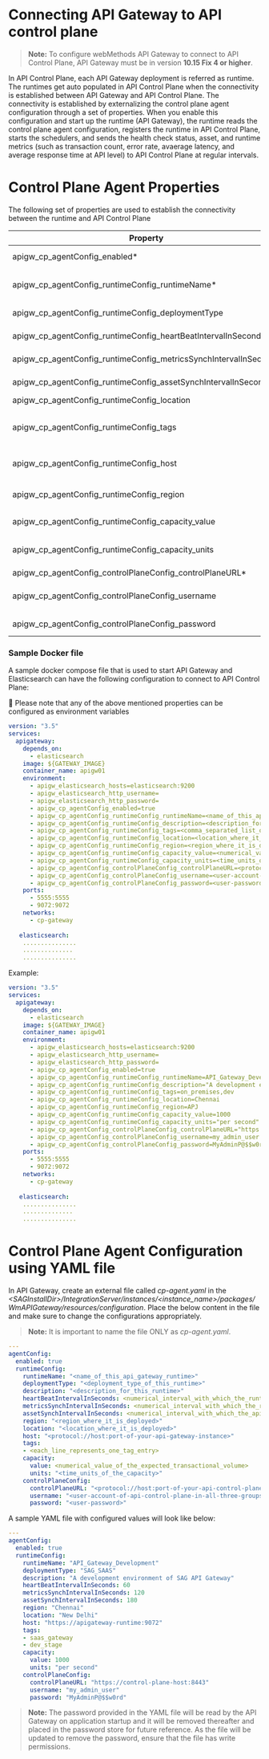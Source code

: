 # Connecting API Gateway to API control plane

> **Note:** To configure webMethods API Gateway to connect to API Control Plane, API Gateway must be in version **10.15 Fix 4 or higher**. 

In API Control Plane, each API Gateway deployment is referred as
runtime. The runtimes get auto populated in API Control Plane when
the connectivity is established between API Gateway and API Control Plane.
The connectivity is established by externalizing the control plane agent configuration through a set of properties.
When you enable this configuration and start up the runtime (API Gateway),
the runtime reads the control plane agent configuration, registers the runtime in API Control Plane, starts the schedulers, and sends the health check status, asset, and runtime metrics (such as transaction count, error rate, avaerage latency, and average response time at API level) to API Control Plane at regular intervals.

# Control Plane Agent Properties
The following set of properties are used to establish the 
connectivity between the runtime and API Control Plane

| Property        | Default | Description              |
| ------------- |:-------------:|:------------------------------|
| apigw_cp_agentConfig_enabled* | false | This property decides whether the runtime should start communicating with API Control Plane. |
| apigw_cp_agentConfig_runtimeConfig_runtimeName*     |       |   The name of the runtime is used as ID in API Control Plane. This property defines how you want to identify the runtime in API Control Plane. |
| apigw_cp_agentConfig_runtimeConfig_deploymentType | SAG_SAAS      |   The Runtime deployment type. Permitted values are ON_PREMISE,SAG_SAAS,PRIVATE_CLOUD |
| apigw_cp_agentConfig_runtimeConfig_heartBeatIntervalInSeconds | 60 | The duration in seconds in which the runtime has to send health check status to API Control Plane.|
| apigw_cp_agentConfig_runtimeConfig_metricsSynchIntervalInSeconds | 60 | The duration in seconds in which the runtime has to send metrics to API Control Plane.|
| apigw_cp_agentConfig_runtimeConfig_assetSynchIntervalInSeconds | 120 |  The duration in seconds in which the runtime has to synchronize the changes made to the assets to API Control Plane.|
| apigw_cp_agentConfig_runtimeConfig_location |     | The location where the runtime is deployed.  Example: Oregon|
| apigw_cp_agentConfig_runtimeConfig_tags |     | The tag name of the runtime. Tags are used to organize and categorize the runtimes. Multiple tags can be specified by adding comma.Example: `apigw_cp_agentConfig_runtimeConfig_tags= test,local,dev`|
| apigw_cp_agentConfig_runtimeConfig_host|    | The host name of the runtime.Example:`apigw_cp_agentConfig_runtimeConfig_host =demo.apigw-aw-us.webmethods.in`|
| apigw_cp_agentConfig_runtimeConfig_region|    | The region name where the runtime is hosted.Example:`apigw_cp_agentConfig_runtimeConfig_region=AWS-US`|
| apigw_cp_agentConfig_runtimeConfig_capacity_value|    |The number of transaction calls that a runtime can process for the specified duration.|
| apigw_cp_agentConfig_runtimeConfig_capacity_units |    | The duration for which the runtime threshold capacity is defined. Possible values are `per second,per minute,per hour,per day,per week,per month,per year|
| apigw_cp_agentConfig_controlPlaneConfig_controlPlaneURL*|    |The valid URL that is used to access API Control Plane.|
| apigw_cp_agentConfig_controlPlaneConfig_username |    | User name that is used to log in to API Control Plane. Please note that this user should belong to all three groups: API Control Plane administrators, API platform providers, API product managers.|
| apigw_cp_agentConfig_controlPlaneConfig_password |    | Password of the corresponding user name that is used to log into API Control Plane.|

### Sample Docker file
A sample docker compose file that is used to start API Gateway and Elasticsearch can have the following configuration to connect to API Control Plane:

:wave: Please note that any of the above mentioned properties can be configured as environment variables

```yaml
version: "3.5"
services:
  apigateway:
    depends_on:
      - elasticsearch
    image: ${GATEWAY_IMAGE}
    container_name: apigw01
    environment:
      - apigw_elasticsearch_hosts=elasticsearch:9200
      - apigw_elasticsearch_http_username=
      - apigw_elasticsearch_http_password=
      - apigw_cp_agentConfig_enabled=true
      - apigw_cp_agentConfig_runtimeConfig_runtimeName=<name_of_this_api_gateway_runtime>
      - apigw_cp_agentConfig_runtimeConfig_description=<description_for_this_runtime>
      - apigw_cp_agentConfig_runtimeConfig_tags=<comma_separated_list_of_tags>
      - apigw_cp_agentConfig_runtimeConfig_location=<location_where_it_is_deployed>
      - apigw_cp_agentConfig_runtimeConfig_region=<region_where_it_is_deployed>
      - apigw_cp_agentConfig_runtimeConfig_capacity_value=<numerical_value_of_the_expected_transactional_volume>
      - apigw_cp_agentConfig_runtimeConfig_capacity_units=<time_units_of_the_capacity>
      - apigw_cp_agentConfig_controlPlaneConfig_controlPlaneURL=<protocol://host:port-of-your-api-control-plane-instance>
      - apigw_cp_agentConfig_controlPlaneConfig_username=<user-account-of-api-control-plane-in-all-three-groups>
      - apigw_cp_agentConfig_controlPlaneConfig_password=<user-password>
    ports:
      - 5555:5555
      - 9072:9072
    networks:
      - cp-gateway
    
   elasticsearch:
    ...............
    ..............
    ...............
```

Example:
```yaml
version: "3.5"
services:
  apigateway:
    depends_on:
      - elasticsearch
    image: ${GATEWAY_IMAGE}
    container_name: apigw01
    environment:
      - apigw_elasticsearch_hosts=elasticsearch:9200
      - apigw_elasticsearch_http_username=
      - apigw_elasticsearch_http_password=
      - apigw_cp_agentConfig_enabled=true
      - apigw_cp_agentConfig_runtimeConfig_runtimeName=API_Gateway_Development
      - apigw_cp_agentConfig_runtimeConfig_description="A development environment of API Gateway" 
      - apigw_cp_agentConfig_runtimeConfig_tags=on_premises,dev
      - apigw_cp_agentConfig_runtimeConfig_location=Chennai
      - apigw_cp_agentConfig_runtimeConfig_region=APJ
      - apigw_cp_agentConfig_runtimeConfig_capacity_value=1000
      - apigw_cp_agentConfig_runtimeConfig_capacity_units="per second"
      - apigw_cp_agentConfig_controlPlaneConfig_controlPlaneURL="https://control-plane-host:8443"
      - apigw_cp_agentConfig_controlPlaneConfig_username=my_admin_user
      - apigw_cp_agentConfig_controlPlaneConfig_password=MyAdminP@$$w0rd
    ports:
      - 5555:5555
      - 9072:9072
    networks:
      - cp-gateway
    
   elasticsearch:
    ...............
    ..............
    ...............
```

# Control Plane Agent Configuration using YAML file
In API Gateway, create an external file called *cp-agent.yaml* in the *\<SAGInstallDir\>/IntegrationServer/instances/\<instance_name\>/packages/WmAPIGateway/resources/configuration*. Place the below content in the file and make sure to change the configurations appropriately.

> **Note:** It is important to name the file ONLY as *cp-agent.yaml*.

```yaml
---
agentConfig:
  enabled: true
  runtimeConfig:
    runtimeName: "<name_of_this_api_gateway_runtime>"
    deploymentType: "<deployment_type_of_this_runtime>"
    description: "<description_for_this_runtime>"
    heartBeatIntervalInSeconds: <numerical_interval_with_which_the_runtime_status_information_is_sent>
    metricsSynchIntervalInSeconds: <numerical_interval_with_which_the_runtime_metrics_are_sent>
    assetSynchIntervalInSeconds: <numerical_interval_with_which_the_apis_are_synchronized>
    region: "<region_where_it_is_deployed>"
    location: "<location_where_it_is_deployed>"
    host: "<protocol://host:port-of-your-api-gateway-instance>"
    tags:
    - <each_line_represents_one_tag_entry>
    capacity:
      value: <numerical_value_of_the_expected_transactional_volume>
      units: "<time_units_of_the_capacity>"
    controlPlaneConfig:
      controlPlaneURL: "<protocol://host:port-of-your-api-control-plane-instance>"
      username: "<user-account-of-api-control-plane-in-all-three-groups>"
      password: "<user-password>"
```

A sample YAML file with configured values will look like below:

```yaml
---
agentConfig:
  enabled: true
  runtimeConfig:
    runtimeName: "API_Gateway_Development"
    deploymentType: "SAG_SAAS"
    description: "A development environment of SAG API Gateway"
    heartBeatIntervalInSeconds: 60
    metricsSynchIntervalInSeconds: 120
    assetSynchIntervalInSeconds: 180
    region: "Chennai"
    location: "New Delhi"
    host: "https://apigateway-runtime:9072"
    tags:
    - saas_gateway
    - dev_stage
    capacity:
      value: 1000
      units: "per second"
    controlPlaneConfig:
      controlPlaneURL: "https://control-plane-host:8443"
      username: "my_admin_user"
      password: "MyAdminP@$$w0rd"
```

> **Note:** The password provided in the YAML file will be read by the API Gateway on application startup and it will be removed thereafter and placed in the password store for future reference. As the file will be updated to remove the password, ensure that the file has write permissions.